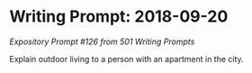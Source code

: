 # Writing Prompt: 2018-09-20

_Expository Prompt #126 from 501 Writing Prompts_

Explain outdoor living to a person with an apartment in the city.

